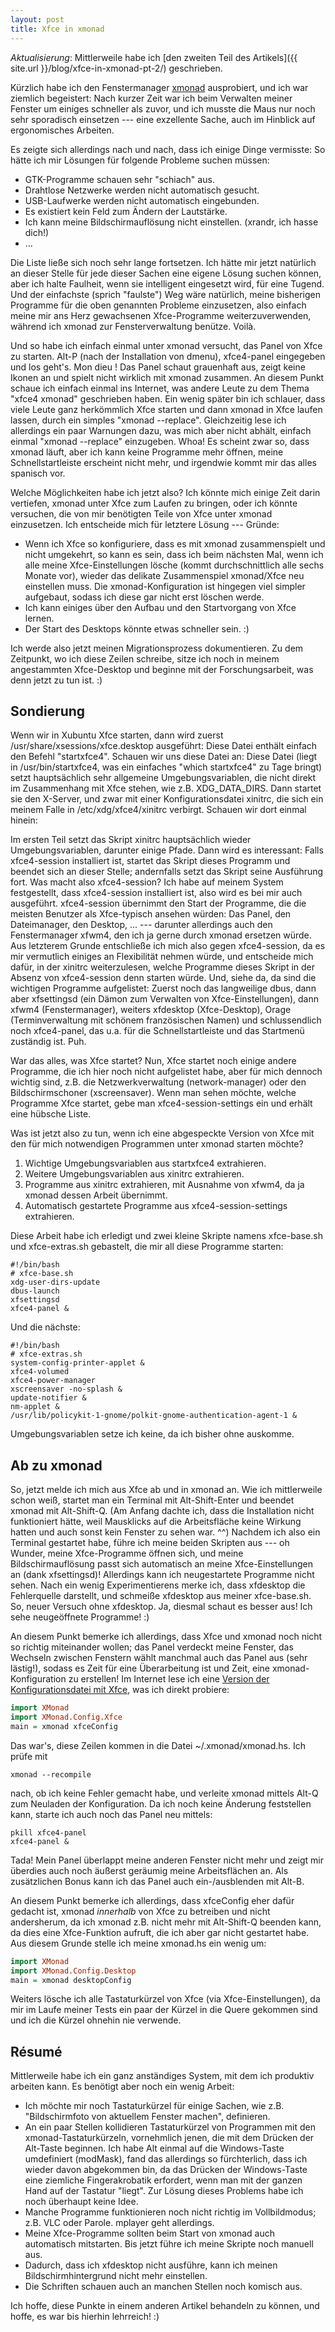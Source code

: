```yaml
---
layout: post
title: Xfce in xmonad
---
```


*Aktualisierung*: Mittlerweile habe ich [den zweiten Teil des Artikels]({{ site.url }}/blog/xfce-in-xmonad-pt-2/) geschrieben.

Kürzlich habe ich den Fenstermanager [xmonad] ausprobiert, und ich war ziemlich begeistert: Nach kurzer Zeit war ich beim Verwalten meiner Fenster um einiges schneller als zuvor, und ich musste die Maus nur noch sehr sporadisch einsetzen --- eine exzellente Sache, auch im Hinblick auf ergonomisches Arbeiten.

Es zeigte sich allerdings nach und nach, dass ich einige Dinge vermisste: So hätte ich mir Lösungen für folgende Probleme suchen müssen:
- GTK-Programme schauen sehr "schiach" aus.
- Drahtlose Netzwerke werden nicht automatisch gesucht.
- USB-Laufwerke werden nicht automatisch eingebunden.
- Es existiert kein Feld zum Ändern der Lautstärke.
- Ich kann meine Bildschirmauflösung nicht einstellen. (xrandr, ich hasse dich!)
- ...

Die Liste ließe sich noch sehr lange fortsetzen. Ich hätte mir jetzt natürlich an dieser Stelle für jede dieser Sachen eine eigene Lösung suchen können, aber ich halte Faulheit, wenn sie intelligent eingesetzt wird, für eine Tugend. Und der einfachste (sprich "faulste") Weg wäre natürlich, meine bisherigen Programme für die oben genannten Probleme einzusetzen, also einfach meine mir ans Herz gewachsenen Xfce-Programme weiterzuverwenden, während ich xmonad zur Fensterverwaltung benütze. Voilà.

Und so habe ich einfach einmal unter xmonad versucht, das Panel von Xfce zu starten. Alt-P (nach der Installation von dmenu), xfce4-panel eingegeben und los geht's. Mon dieu ! Das Panel schaut grauenhaft aus, zeigt keine Ikonen an und spielt nicht wirklich mit xmonad zusammen. An diesem Punkt schaue ich einfach einmal ins Internet, was andere Leute zu dem Thema "xfce4 xmonad" geschrieben haben. Ein wenig später bin ich schlauer, dass viele Leute ganz herkömmlich Xfce starten und dann xmonad in Xfce laufen lassen, durch ein simples "xmonad --replace". Gleichzeitig lese ich allerdings ein paar Warnungen dazu, was mich aber nicht abhält, einfach einmal "xmonad --replace" einzugeben. Whoa! Es scheint zwar so, dass xmonad läuft, aber ich kann keine Programme mehr öffnen, meine Schnellstartleiste erscheint nicht mehr, und irgendwie kommt mir das alles spanisch vor.

Welche Möglichkeiten habe ich jetzt also? Ich könnte mich einige Zeit darin vertiefen, xmonad unter Xfce zum Laufen zu bringen, oder ich könnte versuchen, die von mir benötigten Teile von Xfce unter xmonad einzusetzen.
Ich entscheide mich für letztere Lösung --- Gründe:
- Wenn ich Xfce so konfiguriere, dass es mit xmonad zusammenspielt und nicht umgekehrt, so kann es sein, dass ich beim nächsten Mal, wenn ich alle meine Xfce-Einstellungen lösche (kommt durchschnittlich alle sechs Monate vor), wieder das delikate Zusammenspiel xmonad/Xfce neu einstellen muss. Die xmonad-Konfiguration ist hingegen viel simpler aufgebaut, sodass ich diese gar nicht erst löschen werde.
- Ich kann einiges über den Aufbau und den Startvorgang von Xfce lernen.
- Der Start des Desktops könnte etwas schneller sein. :)

Ich werde also jetzt meinen Migrationsprozess dokumentieren. Zu dem Zeitpunkt, wo ich diese Zeilen schreibe, sitze ich noch in meinem angestammten Xfce-Desktop und beginne mit der Forschungsarbeit, was denn jetzt zu tun ist. :)


Sondierung
----------

Wenn wir in Xubuntu Xfce starten, dann wird zuerst /usr/share/xsessions/xfce.desktop ausgeführt: Diese Datei enthält einfach den Befehl "startxfce4". Schauen wir uns diese Datei an: Diese Datei (liegt in /usr/bin/startxfce4, was ein einfaches "which startxfce4" zu Tage bringt) setzt hauptsächlich sehr allgemeine Umgebungsvariablen, die nicht direkt im Zusammenhang mit Xfce stehen, wie z.B. XDG_DATA_DIRS. Dann startet sie den X-Server, und zwar mit einer Konfigurationsdatei xinitrc, die sich ein meinem Falle in /etc/xdg/xfce4/xinitrc verbirgt. Schauen wir dort einmal hinein:

Im ersten Teil setzt das Skript xinitrc hauptsächlich wieder Umgebungsvariablen, darunter einige Pfade.
Dann wird es interessant: Falls xfce4-session installiert ist, startet das Skript dieses Programm und beendet sich an dieser Stelle; andernfalls setzt das Skript seine Ausführung fort.
Was macht also xfce4-session? Ich habe auf meinem System festgestellt, dass xfce4-session installiert ist, also wird es bei mir auch ausgeführt. xfce4-session übernimmt den Start der Programme, die die meisten Benutzer als Xfce-typisch ansehen würden: Das Panel, den Dateimanager, den Desktop, ... --- darunter allerdings auch den Fenstermanager xfwm4, den ich ja gerne durch xmonad ersetzen würde.
Aus letzterem Grunde entschließe ich mich also gegen xfce4-session, da es mir vermutlich einiges an Flexibilität nehmen würde, und entscheide mich dafür, in der xinitrc weiterzulesen, welche Programme dieses Skript in der Absenz von xfce4-session denn starten würde. Und, siehe da, da sind die wichtigen Programme aufgelistet: Zuerst noch das langweilige dbus, dann aber xfsettingsd (ein Dämon zum Verwalten von Xfce-Einstellungen), dann xfwm4 (Fenstermanager), weiters xfdesktop (Xfce-Desktop), Orage (Terminverwaltung mit schönem französischen Namen) und schlussendlich noch xfce4-panel, das u.a. für die Schnellstartleiste und das Startmenü zuständig ist. Puh.

War das alles, was Xfce startet? Nun, Xfce startet noch einige andere Programme, die ich hier noch nicht aufgelistet habe, aber für mich dennoch wichtig sind, z.B. die Netzwerkverwaltung (network-manager) oder den Bildschirmschoner (xscreensaver). Wenn man sehen möchte, welche Programme Xfce startet, gebe man xfce4-session-settings ein und erhält eine hübsche Liste.

Was ist jetzt also zu tun, wenn ich eine abgespeckte Version von Xfce mit den für mich notwendigen Programmen unter xmonad starten möchte?
1. Wichtige Umgebungsvariablen aus startxfce4 extrahieren.
2. Weitere Umgebungsvariablen aus xinitrc extrahieren.
3. Programme aus xinitrc extrahieren, mit Ausnahme von xfwm4, da ja xmonad dessen Arbeit übernimmt.
4. Automatisch gestartete Programme aus xfce4-session-settings extrahieren.

Diese Arbeit habe ich erledigt und zwei kleine Skripte namens xfce-base.sh und xfce-extras.sh gebastelt, die mir all diese Programme starten:

~~~
#!/bin/bash
# xfce-base.sh
xdg-user-dirs-update
dbus-launch
xfsettingsd
xfce4-panel &
~~~

Und die nächste:

~~~
#!/bin/bash
# xfce-extras.sh
system-config-printer-applet &
xfce4-volumed
xfce4-power-manager
xscreensaver -no-splash &
update-notifier &
nm-applet &
/usr/lib/policykit-1-gnome/polkit-gnome-authentication-agent-1 &
~~~

Umgebungsvariablen setze ich keine, da ich bisher ohne auskomme.



Ab zu xmonad
------------

So, jetzt melde ich mich aus Xfce ab und in xmonad an. Wie ich mittlerweile schon weiß, startet man ein Terminal mit Alt-Shift-Enter und beendet xmonad mit Alt-Shift-Q. (Am Anfang dachte ich, dass die Installation nicht funktioniert hätte, weil Mausklicks auf die Arbeitsfläche keine Wirkung hatten und auch sonst kein Fenster zu sehen war. ^^) Nachdem ich also ein Terminal gestartet habe, führe ich meine beiden Skripten aus --- oh Wunder, meine Xfce-Programme öffnen sich, und meine Bildschirmauflösung passt sich automatisch an meine Xfce-Einstellungen an (dank xfsettingsd)! Allerdings kann ich neugestartete Programme nicht sehen. Nach ein wenig Experimentierens merke ich, dass xfdesktop die Fehlerquelle darstellt, und schmeiße xfdesktop aus meiner xfce-base.sh. So, neuer Versuch ohne xfdesktop. Ja, diesmal schaut es besser aus! Ich sehe neugeöffnete Programme! :)

An diesem Punkt bemerke ich allerdings, dass Xfce und xmonad noch nicht so richtig miteinander wollen; das Panel verdeckt meine Fenster, das Wechseln zwischen Fenstern wählt manchmal auch das Panel aus (sehr lästig!), sodass es Zeit für eine Überarbeitung ist und Zeit, eine xmonad-Konfiguration zu erstellen! Im Internet lese ich eine [Version der Konfigurationsdatei mit Xfce](http://www.haskell.org/haskellwiki/Xmonad/Using_xmonad_in_XFCE#Using_XMonad.Config.Xfce), was ich direkt probiere:

~~~ haskell
import XMonad
import XMonad.Config.Xfce
main = xmonad xfceConfig
~~~

Das war's, diese Zeilen kommen in die Datei ~/.xmonad/xmonad.hs. Ich prüfe mit

~~~
xmonad --recompile
~~~

nach, ob ich keine Fehler gemacht habe, und verleite xmonad mittels Alt-Q zum Neuladen der Konfiguration. Da ich noch keine Änderung feststellen kann, starte ich auch noch das Panel neu mittels:

~~~
pkill xfce4-panel
xfce4-panel &
~~~

Tada! Mein Panel überlappt meine anderen Fenster nicht mehr und zeigt mir überdies auch noch äußerst geräumig meine Arbeitsflächen an. Als zusätzlichen Bonus kann ich das Panel auch ein-/ausblenden mit Alt-B.

An diesem Punkt bemerke ich allerdings, dass xfceConfig eher dafür gedacht ist, xmonad *innerhalb* von Xfce zu betreiben und nicht andersherum, da ich xmonad z.B. nicht mehr mit Alt-Shift-Q beenden kann, da dies eine Xfce-Funktion aufruft, die ich aber gar nicht gestartet habe. Aus diesem Grunde stelle ich meine xmonad.hs ein wenig um:

~~~ haskell
import XMonad
import XMonad.Config.Desktop
main = xmonad desktopConfig
~~~

Weiters lösche ich alle Tastaturkürzel von Xfce (via Xfce-Einstellungen), da mir im Laufe meiner Tests ein paar der Kürzel in die Quere gekommen sind und ich die Kürzel ohnehin nie verwende.


Résumé
------


Mittlerweile habe ich ein ganz anständiges System, mit dem ich produktiv arbeiten kann. Es benötigt aber noch ein wenig Arbeit:
- Ich möchte mir noch Tastaturkürzel für einige Sachen, wie z.B. "Bildschirmfoto von aktuellem Fenster machen", definieren.
- An ein paar Stellen kollidieren Tastaturkürzel von Programmen mit den xmonad-Tastaturkürzeln, vornehmlich jenen, die mit dem Drücken der Alt-Taste beginnen. Ich habe Alt einmal auf die Windows-Taste umdefiniert (modMask), fand das allerdings so fürchterlich, dass ich wieder davon abgekommen bin, da das Drücken der Windows-Taste eine ziemliche Fingerakrobatik erfordert, wenn man mit der ganzen Hand auf der Tastatur "liegt". Zur Lösung dieses Problems habe ich noch überhaupt keine Idee.
- Manche Programme funktionieren noch nicht richtig im Vollbildmodus; z.B. VLC oder Parole. mplayer geht allerdings.
- Meine Xfce-Programme sollten beim Start von xmonad auch automatisch mitstarten. Bis jetzt führe ich meine Skripte noch manuell aus.
- Dadurch, dass ich xfdesktop nicht ausführe, kann ich meinen Bildschirmhintergrund nicht mehr einstellen.
- Die Schriften schauen auch an manchen Stellen noch komisch aus.

Ich hoffe, diese Punkte in einem anderen Artikel behandeln zu können, und hoffe, es war bis hierhin lehrreich! :)


[xmonad]: http://xmonad.org/
